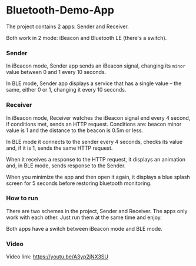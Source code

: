 # Bluetooth-Demo-App

The project contains 2 apps: Sender and Receiver.

Both work in 2 mode: iBeacon and Bluetooth LE (there's a switch).

### Sender

In iBeacon mode, Sender app sends an iBeacon signal, changing its `minor` value between 0 and 1 every 10 seconds.

In BLE mode, Sender app displays a service that has a single value – the same, either 0 or 1, changing it every 10 seconds.

### Receiver

In iBeacon mode, Receiver watches the iBeacon signal end every 4 second, if conditions met, sends an HTTP request.
Conditions are: beacon minor value is 1 and the distance to the beacon is 0.5m or less.

In BLE mode it connects to the sender every 4 seconds, checks its value and, if it is 1, sends the same HTTP request.

When it receives a response to the HTTP request, it displays an animation and, in BLE mode, sends response to the Sender.

When you minimize the app and then open it again, it displays a blue splash screen for 5 seconds before restoring bluetooth monitoring.

### How to run

There are two schemes in the project, Sender and Receiver. The apps only work with each other. 
Just run them at the same time and enjoy.

Both apps have a switch between iBeacon mode and BLE mode.

### Video 

Video link: https://youtu.be/A3yp2jNX3SU
